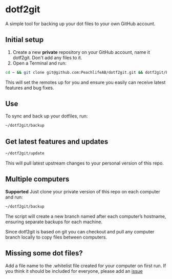 # dotf2git

A simple tool for backing up your dot files to your own GitHub account.

## Initial setup

1. Create a new **private** repository on your GitHub account, name it dotf2git. Don't add any files to it.
2. Open a Terminal and run:

```bash
cd ~ && git clone git@github.com:PeachlifeAB/dotf2git.git && dotf2git/backup
```

This will set the remotes up for you and ensure you easily can receive latest features and bug fixes.

## Use

To sync and back up your dotfiles, run:

```bash
~/dotf2git/backup
```

## Get latest features and updates

```bash
~/dotf2git/update
```

This will pull latest upstream changes to your personal version of this repo.

## Multiple computers

**Supported**
Just clone your private version of this repo on each computer and run:

```bash
~/dotf2git/backup
```

The script will create a new branch named after each computer’s hostname, ensuring separate backups for each machine.

Since dotf2git is based on git you can checkout and pull any computer branch locally to copy files between computers.

## Missing some dot files?

Add a file name to the .whitelist file created for your computer on first run.
If you think it should be included for everyone, please add an [issue](https://github.com/PeachlifeAB/dotf2git/issues/new/choose)
